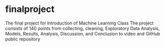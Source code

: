 # finalproject
The final project for Introduction of Machine Learning Class
The project consists of 140 points from collecting, cleaning, Exploratory Data Analysis, Models, Results, Analysis, Discussion, and Conclusion to video and GitHub public repository
